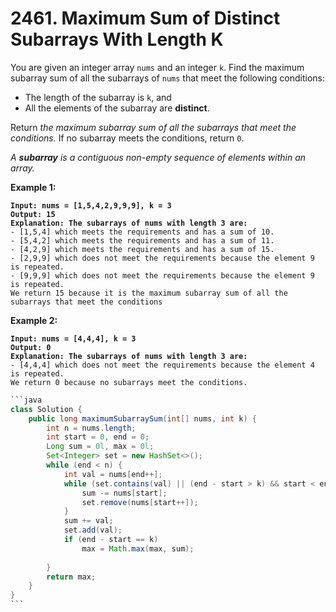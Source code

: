 # 2461. Maximum Sum of Distinct Subarrays With Length K

You are given an integer array `nums` and an integer `k`. Find the maximum subarray sum of all the subarrays of `nums` that meet the following conditions:

* The length of the subarray is `k`, and
* All the elements of the subarray are **distinct**.

Return _the maximum subarray sum of all the subarrays that meet the conditions._ If no subarray meets the conditions, return `0`.

_A **subarray** is a contiguous non-empty sequence of elements within an array._

&#x20;

**Example 1:**

<pre><code><strong>Input: nums = [1,5,4,2,9,9,9], k = 3
</strong><strong>Output: 15
</strong><strong>Explanation: The subarrays of nums with length 3 are:
</strong>- [1,5,4] which meets the requirements and has a sum of 10.
- [5,4,2] which meets the requirements and has a sum of 11.
- [4,2,9] which meets the requirements and has a sum of 15.
- [2,9,9] which does not meet the requirements because the element 9 is repeated.
- [9,9,9] which does not meet the requirements because the element 9 is repeated.
We return 15 because it is the maximum subarray sum of all the subarrays that meet the conditions
</code></pre>

**Example 2:**

<pre><code><strong>Input: nums = [4,4,4], k = 3
</strong><strong>Output: 0
</strong><strong>Explanation: The subarrays of nums with length 3 are:
</strong>- [4,4,4] which does not meet the requirements because the element 4 is repeated.
We return 0 because no subarrays meet the conditions.
</code></pre>

````java
```java
class Solution {
    public long maximumSubarraySum(int[] nums, int k) {
        int n = nums.length;
		int start = 0, end = 0;
		Long sum = 0l, max = 0l;
		Set<Integer> set = new HashSet<>();
		while (end < n) {
			int val = nums[end++];
			while (set.contains(val) || (end - start > k) && start < end) {
				sum -= nums[start];
				set.remove(nums[start++]);
			}
			sum += val;
			set.add(val);
			if (end - start == k)
				max = Math.max(max, sum);
			
		}
		return max;
    }
}
```
````
